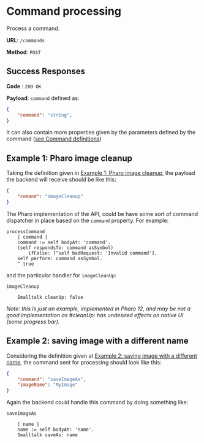 # Command processing

Process a command.

**URL**: `/commands`

**Method**: `POST`

## Success Responses

**Code** : `200 OK`

**Payload**: `command` defined as:

```json
{
	"command": "string",
}
```
It can also contain more properties given by the parameters defined by the command ([see Command definitions](./definitions.md))

## Example 1: Pharo image cleanup

Taking the definition given in [Example 1: Pharo image cleanup](./definitions.md#example-1-pharo-image-cleanup), the payload the backend will receive should be like this:

```json
{
	"comand": "imageCleanup"
}
```

The Pharo implementation of the API, could be have some sort of command dispatcher in place based on the `command` property. For example:

```smalltalk
processCommand
	| command |
	command := self bodyAt: 'command'.
	(self respondsTo: command asSymbol)
		ifFalse: [^self badRequest: 'Invalid command'].
	self perform: command asSymbol.
	^ true
```

and the particular handler for `imageCleanUp`:

```smalltalk
imageCleanup

	Smalltalk cleanUp: false

```

_Note: this is just an example, implemented in Pharo 12, and may be not a good implementation as #cleanUp: has undesired effects on native UI (some progress bar)._

## Example 2: saving image with a different name

Considering the definition given at [Example 2: saving image with a different name](./definitions.md#example-2-saving-image-with-a-different-name), the command sent for processing should look like this:

```json
{
	"command": "saveImageAs",
	"imageName": "MyImage"
}
```

Again the backend could handle this command by doing something like: 

```smalltalk
saveImageAs

	| name |
	name := self bodyAt: 'name'.
	Smalltalk saveAs: name
```